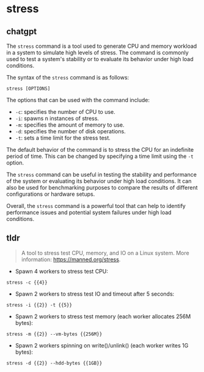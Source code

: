 # stress 
## chatgpt 
The `stress` command is a tool used to generate CPU and memory workload in a system to simulate high levels of stress. The command is commonly used to test a system's stability or to evaluate its behavior under high load conditions.

The syntax of the `stress` command is as follows:

```
stress [OPTIONS]
```

The options that can be used with the command include:

- `-c`: specifies the number of CPU to use. 
- `-i`: spawns n instances of stress. 
- `-m`: specifies the amount of memory to use.
- `-d`: specifies the number of disk operations. 
- `-t`: sets a time limit for the stress test. 

The default behavior of the command is to stress the CPU for an indefinite period of time. This can be changed by specifying a time limit using the `-t` option.

The `stress` command can be useful in testing the stability and performance of the system or evaluating its behavior under high load conditions. It can also be used for benchmarking purposes to compare the results of different configurations or hardware setups.

Overall, the `stress` command is a powerful tool that can help to identify performance issues and potential system failures under high load conditions. 

## tldr 
 
> A tool to stress test CPU, memory, and IO on a Linux system.
> More information: <https://manned.org/stress>.

- Spawn 4 workers to stress test CPU:

`stress -c {{4}}`

- Spawn 2 workers to stress test IO and timeout after 5 seconds:

`stress -i {{2}} -t {{5}}`

- Spawn 2 workers to stress test memory (each worker allocates 256M bytes):

`stress -m {{2}} --vm-bytes {{256M}}`

- Spawn 2 workers spinning on write()/unlink() (each worker writes 1G bytes):

`stress -d {{2}} --hdd-bytes {{1GB}}`
